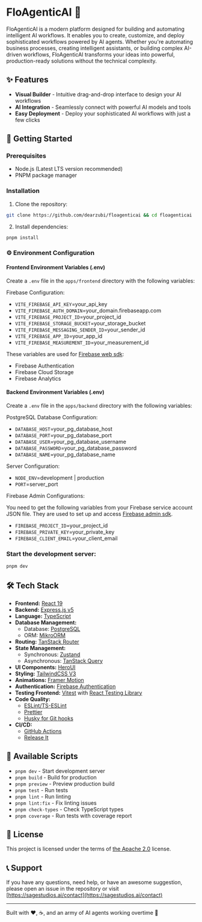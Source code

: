 # FloAgenticAI 🤖

FloAgenticAI is a modern platform designed for building and automating intelligent AI workflows. It enables you to create, customize, and deploy sophisticated workflows powered by AI agents. Whether you're automating business processes, creating intelligent assistants, or building complex AI-driven workflows, FloAgenticAI transforms your ideas into powerful, production-ready solutions without the technical complexity.

## ✨ Features

- **Visual Builder** - Intuitive drag-and-drop interface to design your AI workflows
- **AI Integration** - Seamlessly connect with powerful AI models and tools
- **Easy Deployment** - Deploy your sophisticated AI workflows with just a few clicks

## 🚀 Getting Started

### Prerequisites

- Node.js (Latest LTS version recommended)
- PNPM package manager

### Installation

1. Clone the repository:

```bash
git clone https://github.com/dearzubi/floagenticai && cd floagenticai
```

2. Install dependencies:

```bash
pnpm install
```

### ⚙️ Environment Configuration

#### Frontend Environment Variables (.env)

Create a `.env` file in the `apps/frontend` directory with the following variables:

Firebase Configuration:

- `VITE_FIREBASE_API_KEY`=your_api_key
- `VITE_FIREBASE_AUTH_DOMAIN`=your_domain.firebaseapp.com
- `VITE_FIREBASE_PROJECT_ID`=your_project_id
- `VITE_FIREBASE_STORAGE_BUCKET`=your_storage_bucket
- `VITE_FIREBASE_MESSAGING_SENDER_ID`=your_sender_id
- `VITE_FIREBASE_APP_ID`=your_app_id
- `VITE_FIREBASE_MEASUREMENT_ID`=your_measurement_id

These variables are used for [Firebase web sdk](https://www.npmjs.com/package/firebase):

- Firebase Authentication
- Firebase Cloud Storage
- Firebase Analytics

#### Backend Environment Variables (.env)

Create a `.env` file in the `apps/backend` directory with the following variables:

PostgreSQL Database Configuration:

- `DATABASE_HOST`=your_pg_database_host
- `DATABASE_PORT`=your_pg_database_port
- `DATABASE_USER`=your_pg_database_username
- `DATABASE_PASSWORD`=your_pg_database_password
- `DATABASE_NAME`=your_pg_database_name

Server Configuration:

- `NODE_ENV`=development | production
- `PORT`=server_port

Firebase Admin Configurations:

You need to get the following variables from your Firebase service account JSON file.
They are used to set up and access [Firebase admin sdk](https://www.npmjs.com/package/firebase-admin).

- `FIREBASE_PROJECT_ID`=your_project_id
- `FIREBASE_PRIVATE_KEY`=your_private_key
- `FIREBASE_CLIENT_EMAIL`=your_client_email

### Start the development server:

```bash
pnpm dev
```

## 🛠️ Tech Stack

- **Frontend:** [React 19](https://react.dev/)
- **Backend:** [Express.js v5](https://expressjs.com/)
- **Language:** [TypeScript](https://www.typescriptlang.org/)
- **Database Management:**
  - Database: [PostgreSQL](https://www.postgresql.org/)
  - ORM: [MikroORM](https://mikro-orm.io/)
- **Routing:** [TanStack Router](https://tanstack.com/router/latest)
- **State Management:**
  - Synchronous: [Zustand](https://zustand.docs.pmnd.rs/)
  - Asynchronous: [TanStack Query](https://tanstack.com/query/latest)
- **UI Components:** [HeroUI](https://www.heroui.com/)
- **Styling:** [TailwindCSS V3](https://v3.tailwindcss.com/)
- **Animations:** [Framer Motion](https://motion.dev/)
- **Authentication:** [Firebase Authentication](https://firebase.google.com/docs/auth)
- **Testing Frontend:** [Vitest](https://vitest.dev/) with [React Testing Library](https://testing-library.com/docs/react-testing-library/intro/)
- **Code Quality:**
  - [ESLint/TS-ESLint](https://typescript-eslint.io/)
  - [Prettier](https://prettier.io/)
  - [Husky for Git hooks](https://typicode.github.io/husky/)
- **CI/CD:**
  - [GitHub Actions](https://github.com/features/actions)
  - [Release It](https://github.com/release-it/release-it)

## 📝 Available Scripts

- `pnpm dev` - Start development server
- `pnpm build` - Build for production
- `pnpm preview` - Preview production build
- `pnpm test` - Run tests
- `pnpm lint` - Run linting
- `pnpm lint:fix` - Fix linting issues
- `pnpm check-types` - Check TypeScript types
- `pnpm coverage` - Run tests with coverage report

## 📄 License

This project is licensed under the terms of [the Apache 2.0](LICENSE) license.

## 📞 Support

If you have any questions, need help, or have an awesome suggestion, please open an issue in the repository or visit [https://sagestudios.ai/contact](https://sagestudios.ai/contact)

---

Built with ❤️, ☕, and an army of AI agents working overtime 🤖
